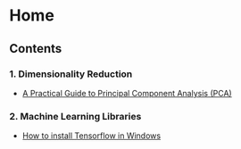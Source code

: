 # Home

## Contents

### 1. Dimensionality Reduction
- [A Practical Guide to Principal Component Analysis (PCA)](https://medium.com/@ZenFeather/a-practical-guide-to-principal-component-analysis-pca-aa9cc5d1f13b)

### 2. Machine Learning Libraries
- [How to install Tensorflow in Windows](https://medium.com/@ZenFeather/how-to-install-tensorflow-in-windows-51e9c8f4c7a3)


